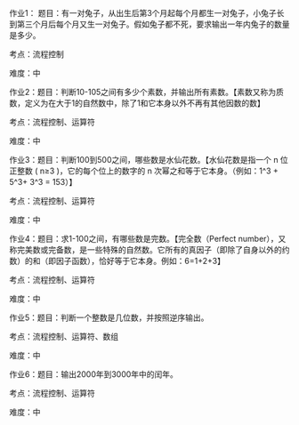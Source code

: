 作业1： 题目：有一对兔子，从出生后第3个月起每个月都生一对兔子，小兔子长到第三个月后每个月又生一对兔子。假如兔子都不死，要求输出一年内兔子的数量是多少。

考点：流程控制

难度：中

 作业2：题目：判断10-105之间有多少个素数，并输出所有素数。【素数又称为质数，定义为在大于1的自然数中，除了1和它本身以外不再有其他因数的数】

考点：流程控制、运算符

难度：中

作业3：题目：判断100到500之间，哪些数是水仙花数。【水仙花数是指一个 n 位正整数 ( n≥3 )，它的每个位上的数字的 n 次幂之和等于它本身。（例如：1^3 + 5^3+ 3^3 = 153）】

考点：流程控制、运算符

难度：中

作业4：题目：求1-100之间，有哪些数是完数。【完全数（Perfect number），又称完美数或完备数，是一些特殊的自然数。它所有的真因子（即除了自身以外的约数）的和（即因子函数），恰好等于它本身。例如：6=1+2+3】

考点：流程控制、运算符

难度：中

作业5：题目：判断一个整数是几位数，并按照逆序输出。

考点：流程控制、运算符、数组

难度：中

作业6：题目：输出2000年到3000年中的闰年。

考点：流程控制、运算符

难度：中
